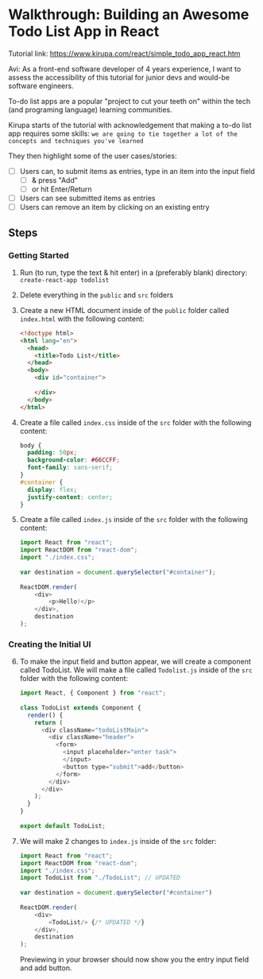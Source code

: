 # Walkthrough: Building an Awesome Todo List App in React

Tutorial link: https://www.kirupa.com/react/simple_todo_app_react.htm

Avi: As a front-end software developer of 4 years experience, I want to assess the accessibility of this tutorial for junior devs and would-be software engineers.

To-do list apps are a popular "project to cut your teeth on" within the tech (and programing language) learning communities.

Kirupa starts of the tutorial with acknowledgement that making a to-do list app requires some skills: `we are going to tie together a lot of the concepts and techniques you've learned`

They then highlight some of the user cases/stories:

- [ ] Users can, to submit items as entries, type in an item into the input field
  - [ ] & press "Add"
  - [ ] or hit Enter/Return
- [ ] Users can see submitted items as entries
- [ ] Users can remove an item by clicking on an existing entry

## Steps

### Getting Started

1. Run (to run, type the text & hit enter) in a (preferably blank) directory: `create-react-app todolist`

2. Delete everything in the `public` and `src` folders

3. Create a new HTML document inside of the `public` folder called `index.html` with the following content:

   ```html
   <!doctype html>
   <html lang="en">
     <head>
       <title>Todo List</title>
     </head>
     <body>
       <div id="container">
     
       </div>
     </body>
   </html>
   ```

4. Create a file called `index.css` inside of the `src` folder with the following content:

   ```css
   body {
     padding: 50px;
     background-color: #66CCFF;
     font-family: sans-serif;
   }
   #container {
     display: flex;
     justify-content: center;
   }
   ```

5. Create a file called `index.js` inside of the `src` folder with the following content:

   ```javascript
   import React from "react";
   import ReactDOM from "react-dom";
   import "./index.css";
     
   var destination = document.querySelector("#container");
     
   ReactDOM.render(
       <div>
           <p>Hello!</p>
       </div>,
       destination
   );
   ```

### Creating the Initial UI

6. To make the input field and button appear, we will create a component called TodoList. We will make a file called `Todolist.js` inside of the `src` folder with the following content:

   ```javascript
   import React, { Component } from "react";
    
   class TodoList extends Component {
     render() {
       return (
         <div className="todoListMain">
           <div className="header">
             <form>
               <input placeholder="enter task">
               </input>
               <button type="submit">add</button>
             </form>
           </div>
         </div>
       );
     }
   }
    
   export default TodoList;
   ```

7. We will make 2 changes to `index.js` inside of the `src` folder:

   ```javascript
   import React from "react";
   import ReactDOM from "react-dom";
   import "./index.css";
   import TodoList from "./TodoList"; // UPDATED
     
   var destination = document.querySelector("#container")
     
   ReactDOM.render(
       <div>
           <TodoList/> {/* UPDATED */}
       </div>,
       destination
   );
   ```

   Previewing in your browser should now show you the entry input field and add button.